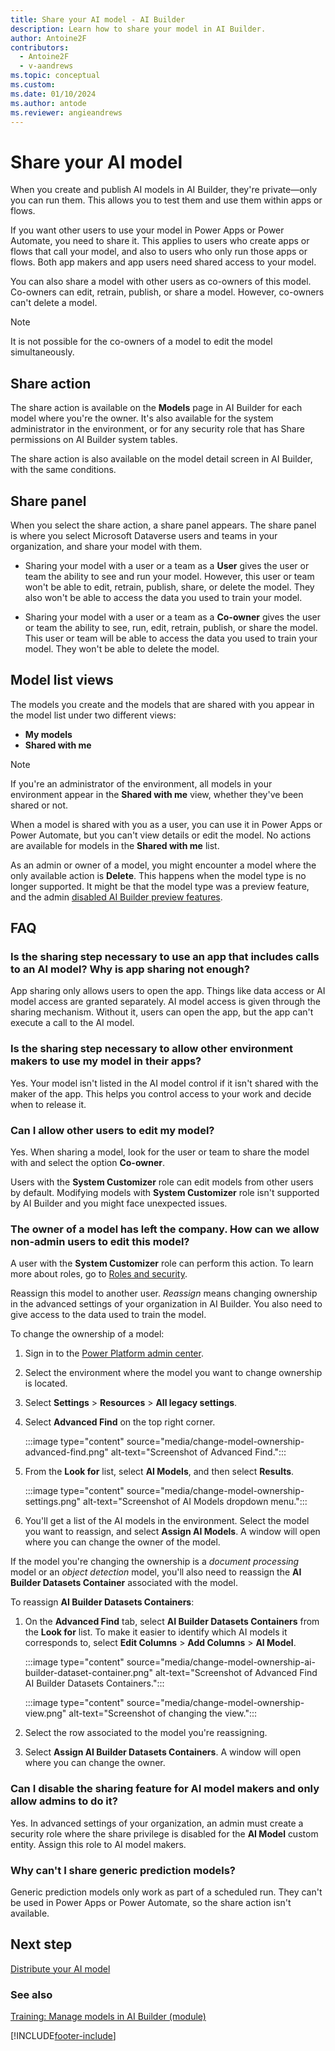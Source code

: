 ```yaml
---
title: Share your AI model - AI Builder
description: Learn how to share your model in AI Builder.
author: Antoine2F
contributors:
  - Antoine2F
  - v-aandrews
ms.topic: conceptual
ms.custom: 
ms.date: 01/10/2024
ms.author: antode
ms.reviewer: angieandrews
---
```


# Share your AI model

When you create and publish AI models in AI Builder, they're private&mdash;only you can run them. This allows you to test them and use them within apps or flows.

If you want other users to use your model in Power Apps or Power Automate, you need to share it. This applies to users who create apps or flows that call your model, and also to users who only run those apps or flows. Both app makers and app users need shared access to your model.

You can also share a model with other users as co-owners of this model. Co-owners can edit, retrain, publish, or share a model. However, co-owners can't delete a model.

 > [!NOTE]
 > It is not possible for the co-owners of a model to edit the model simultaneously.

## Share action

The share action is available on the **Models** page in AI Builder for each model where you're the owner. It's also available for the system administrator in the environment, or for any security role that has Share permissions on AI Builder system tables.

The share action is also available on the model detail screen in AI Builder, with the same conditions.

## Share panel

When you select the share action, a share panel appears. The share panel is where you select Microsoft Dataverse users and teams in your organization, and share your model with them.

- Sharing your model with a user or a team as a **User** gives the user or team the ability to see and run your model. However, this user or team won't be able to edit, retrain, publish, share, or delete the model. They also won't be able to access the data you used to train your model.

- Sharing your model with a user or a team as a **Co-owner** gives the user or team the ability to see, run, edit, retrain, publish, or share the model. This user or team will be able to access the data you used to train your model. They won't be able to delete the model.

## Model list views

The models you create and the models that are shared with you appear in the model list under two different views:

- **My models**
- **Shared with me**

 > [!NOTE]
 > If you're an administrator of the environment, all models in your environment appear in the **Shared with me** view, whether they've been shared or not.

When a model is shared with you as a user, you can use it in Power Apps or Power Automate, but you can't view details or edit the model. No actions are available for models in the **Shared with me** list.

As an admin or owner of a model, you might encounter a model where the only available action is **Delete**. This happens when the model type is no longer supported. It might be that the model type was a preview feature, and the admin [disabled AI Builder preview features](administer.md#enable-or-disable-ai-builder-preview-features).

## FAQ

### Is the sharing step necessary to use an app that includes calls to an AI model? Why is app sharing not enough?

App sharing only allows users to open the app. Things like data access or AI model access are granted separately. AI model access is given through the sharing mechanism. Without it, users can open the app, but the app<!--Suggested--> can't execute a call to the AI model.

### Is the sharing step necessary to allow other environment makers to use my model in their apps?

Yes. Your model isn't listed in the AI model control if it isn't shared with the maker of the app. This helps you control access to your work and decide when to release it.

### Can I allow other users to edit my model?

Yes. When sharing a model, look for the user or team to share the model with and select the option **Co-owner**.

Users with the **System Customizer** role can edit models from other users by default. Modifying models with **System Customizer** role isn't supported by AI Builder and you might face unexpected issues.

### The owner of a model has left the company. How can we allow non-admin users to edit this model?

A user with the **System Customizer** role can perform this action. To learn more about roles, go to [Roles and security](security.md#roles).

Reassign this model to another user. _Reassign_ means changing ownership in the advanced settings of your organization in AI Builder. You also need to give access to the data used to train the model.

To change the ownership of a model:

1. Sign in to the [Power Platform admin center](https://admin.powerplatform.microsoft.com/).

1. Select the environment where the model you want to change ownership is located.

1. Select **Settings** > **Resources** > **All legacy settings**.

1. Select **Advanced Find** on the top right corner.

    :::image type="content" source="media/change-model-ownership-advanced-find.png" alt-text="Screenshot of Advanced Find.":::

1. From the **Look for** list, select **AI Models**, and then select **Results**.

    :::image type="content" source="media/change-model-ownership-settings.png" alt-text="Screenshot of AI Models dropdown menu.":::

1. You'll get a list of the AI models in the environment. Select the model you want to reassign, and select **Assign AI Models**. A window will open where you can change the owner of the model.

If the model you're changing the ownership is a *document processing* model or an *object detection* model, you'll also need to reassign the **AI Builder Datasets Container** associated with the model.

 To reassign **AI Builder Datasets Containers**:

1.	On the **Advanced Find** tab, select **AI Builder Datasets Containers** from the **Look for** list. To make it easier to identify which AI models it corresponds to, select **Edit Columns** > **Add Columns** > **AI Model**. 

    :::image type="content" source="media/change-model-ownership-ai-builder-dataset-container.png" alt-text="Screenshot of Advanced Find AI Builder Datasets Containers.":::

    :::image type="content" source="media/change-model-ownership-view.png" alt-text="Screenshot of changing the view.":::

1. Select the row associated to the model you're reassigning.

1. Select **Assign AI Builder Datasets Containers**. A window will open where you can change the owner.

### Can I disable the sharing feature for AI model makers and only allow admins to do it?

Yes. In advanced settings of your organization, an admin must create a security role where the share privilege is disabled for the **AI Model** custom entity. Assign this role to AI model makers.

### Why can't I share generic prediction models?

Generic prediction models only work as part of a scheduled run. They can't be used in Power Apps or Power Automate, so the share action isn't available.

## Next step

[Distribute your AI model](distribute-model.md)

### See also

[Training: Manage models in AI Builder (module)](/training/modules/manage-models/)

[!INCLUDE[footer-include](includes/footer-banner.md)]
